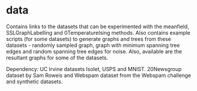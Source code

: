 # data
Contains links to the datasets that can be experimented with the meanfield, SSLGraphLabelling and 0TemperatureIsing methods. Also contains example scripts (for some datasets) to generate graphs and trees from these datasets - randomly sampled graph, graph with minimum spanning tree edges and random spanning tree edges for noise. Also, available are the resultant graphs for some of the datasets.


Dependency: UC Irvine datasets Isolet, USPS and MNIST. 20Newsgroup dataset by Sam Roweis and Webspam dataset from the Webspam challenge and synthetic datasets.
